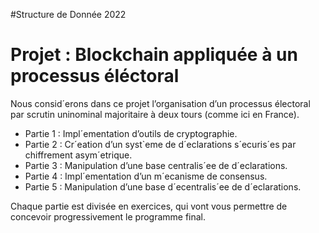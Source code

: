 #Structure de Donnée 2022 

<h1>Projet : Blockchain appliquée à un processus éléctoral </h1>
  <p> Nous consid´erons dans ce projet l’organisation d’un processus électoral par scrutin uninominal majoritaire à deux tours (comme ici en France).</p>
  <ul>
    <li> Partie 1 : Impl´ementation d’outils de cryptographie.</li>
    <li> Partie 2 : Cr´eation d’un syst`eme de d´eclarations s´ecuris´es par chiffrement asym´etrique.</li>
    <li> Partie 3 : Manipulation d’une base centralis´ee de d´eclarations.</li>
    <li> Partie 4 : Impl´ementation d’un m´ecanisme de consensus.</li>
    <li> Partie 5 : Manipulation d’une base d´ecentralis´ee de d´eclarations.</li>
  </ul>
<p>Chaque partie est divisée en exercices, qui vont vous permettre de concevoir progressivement le programme final.  </p>
